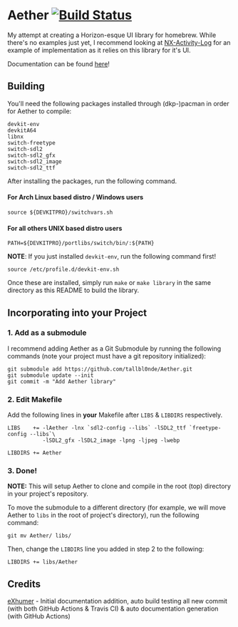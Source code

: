 # Aether [![Build Status](https://travis-ci.com/eXhumer/Aether.svg?branch=master)](https://travis-ci.com/tallbl0nde/Aether)

My attempt at creating a Horizon-esque UI library for homebrew. While there's no examples just yet, I recommend looking at [NX-Activity-Log](https://github.com/tallbl0nde/NX-Activity-Log) for an example of implementation as it relies on this library for it's UI.

Documentation can be found [here](https://tallbl0nde.github.io/Aether/)!

## Building
You'll need the following packages installed through (dkp-)pacman in order for Aether to compile:
```
devkit-env
devkitA64
libnx
switch-freetype
switch-sdl2
switch-sdl2_gfx
switch-sdl2_image
switch-sdl2_ttf
```

After installing the packages, run the following command.

#### For Arch Linux based distro / Windows users
```
source ${DEVKITPRO}/switchvars.sh
```

#### For all others UNIX based distro users
```
PATH=${DEVKITPRO}/portlibs/switch/bin/:${PATH}
```

**NOTE**: If you just installed `devkit-env`, run the following command first!
```
source /etc/profile.d/devkit-env.sh
```

Once these are installed, simply run `make` or `make library` in the same directory as this README to build the library.

## Incorporating into your Project
### 1. Add as a submodule
I recommend adding Aether as a Git Submodule by running the following commands (note your project must have a git repository initialized):
```
git submodule add https://github.com/tallbl0nde/Aether.git
git submodule update --init
git commit -m "Add Aether library"
```
### 2. Edit Makefile
Add the following lines in **your** Makefile after `LIBS` & `LIBDIRS` respectively.

```
LIBS    += -lAether -lnx `sdl2-config --libs` -lSDL2_ttf `freetype-config --libs`\
           -lSDL2_gfx -lSDL2_image -lpng -ljpeg -lwebp
```
```
LIBDIRS += Aether
```
### 3. Done!
**NOTE:** This will setup Aether to clone and compile in the root (top) directory in your project's repository.

To move the submodule to a different directory (for example, we will move Aether to `libs` in the root of project's directory), run the following command:
```
git mv Aether/ libs/
```

Then, change the `LIBDIRS` line you added in step 2 to the following:
```
LIBDIRS += libs/Aether
```
## Credits
[eXhumer](https://www,github.com/eXhumer/) - Initial documentation addition, auto build testing all new commit (with both GitHub Actions & Travis CI) & auto documentation generation (with GitHub Actions)